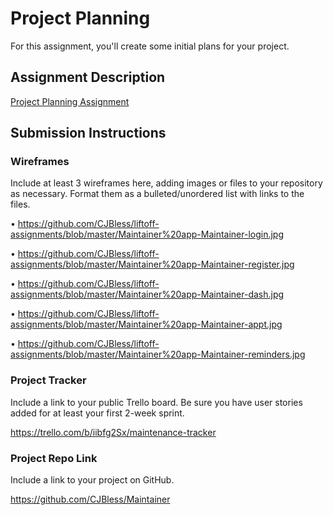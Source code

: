 # Project Planning
For this assignment, you'll create some initial plans for your project.

## Assignment Description
[Project Planning Assignment](https://education.launchcode.org/liftoff/modules/assignments/project-planning)

## Submission Instructions

### Wireframes

Include at least 3 wireframes here, adding images or files to your repository as necessary. Format them as a bulleted/unordered list with links to the files.

• https://github.com/CJBless/liftoff-assignments/blob/master/Maintainer%20app-Maintainer-login.jpg

• https://github.com/CJBless/liftoff-assignments/blob/master/Maintainer%20app-Maintainer-register.jpg

•	https://github.com/CJBless/liftoff-assignments/blob/master/Maintainer%20app-Maintainer-dash.jpg

•	https://github.com/CJBless/liftoff-assignments/blob/master/Maintainer%20app-Maintainer-appt.jpg

•	https://github.com/CJBless/liftoff-assignments/blob/master/Maintainer%20app-Maintainer-reminders.jpg

### Project Tracker

Include a link to your public Trello board. Be sure you have user stories added for at least your first 2-week sprint.

https://trello.com/b/iibfg2Sx/maintenance-tracker

### Project Repo Link

Include a link to your project on GitHub.

https://github.com/CJBless/Maintainer

